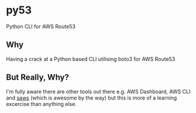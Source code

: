 # py53

Python CLI for AWS Route53


## Why

Having a crack at a Python based CLI utilising boto3 for AWS Route53


## But Really, Why?

I'm fully aware there are other tools out there e.g. AWS Dashboard, AWS CLI and [saws](https://github.com/donnemartin/saws) (which is awesome by the way) but this is more of a learning excercise than anything else.
